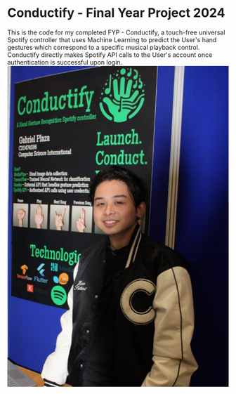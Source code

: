 # Conductify - Final Year Project 2024
This is the code for my completed FYP - Conductify, a touch-free universal Spotify controller that uses Machine Learning to predict the User's hand gestures which correspond to a specific musical playback control. Conductify directly makes Spotify API calls to the User's account once authentication is successful upon login.  
![Project Fair](Flutter%20App/conductify/assets/projfair.jpg)
